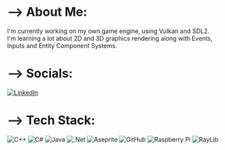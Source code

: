# --> About Me:
I'm currently working on my own game engine, using Vulkan and SDL2.<br>I'm learning a lot about 2D and 3D graphics rendering along with Events, Inputs and Entity Component Systems.

# --> Socials:
[![LinkedIn](https://img.shields.io/badge/LinkedIn-%230077B5.svg?logo=linkedin&logoColor=white)](https://linkedin.com/in/aymerik-blais-3a8183334) 

# --> Tech Stack:
![C++](https://img.shields.io/badge/c++-%2300599C.svg?style=for-the-badge&logo=c%2B%2B&logoColor=white) ![C#](https://img.shields.io/badge/c%23-%23239120.svg?style=for-the-badge&logo=csharp&logoColor=white) ![Java](https://img.shields.io/badge/java-%23ED8B00.svg?style=for-the-badge&logo=openjdk&logoColor=white) ![.Net](https://img.shields.io/badge/.NET-5C2D91?style=for-the-badge&logo=.net&logoColor=white) ![Aseprite](https://img.shields.io/badge/Aseprite-FFFFFF?style=for-the-badge&logo=Aseprite&logoColor=#7D929E) ![GitHub](https://img.shields.io/badge/github-%23121011.svg?style=for-the-badge&logo=github&logoColor=white) ![Raspberry Pi](https://img.shields.io/badge/-RaspberryPi-C51A4A?style=for-the-badge&logo=Raspberry-Pi) ![RayLib](https://img.shields.io/badge/RAYLIB-FFFFFF.svg?style=for-the-badge&logo=raylib&logoColor=black)
